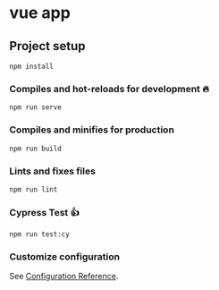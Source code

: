 # vue app

## Project setup
```
npm install
```

### Compiles and hot-reloads for development :fire:
```
npm run serve
```

### Compiles and minifies for production
```
npm run build
```

### Lints and fixes files
```
npm run lint
```

### Cypress Test :+1:
```
npm run test:cy
```

### Customize configuration
See [Configuration Reference](https://cli.vuejs.org/config/).
